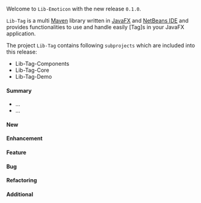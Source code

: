 Welcome to `Lib-Emoticon` with the new release `0.1.0`.

`Lib-Tag` is a multi [Maven] library written in [JavaFX] and [NetBeans IDE] and 
provides functionalities to use and handle easily [Tag]s in your JavaFX application.


The project `Lib-Tag` contains following `subprojects` which are included 
into this release:
* Lib-Tag-Components
* Lib-Tag-Core
* Lib-Tag-Demo


#### Summary
* ...
* ...



#### New



#### Enhancement



#### Feature



#### Bug



#### Refactoring



#### Additional



[//]: # (Issues which will be integrated in this release)



[//]: # (Links)
[JavaFX]:http://docs.oracle.com/javase/8/javase-clienttechnologies.htm
[Maven]:http://maven.apache.org/
[NetBeans IDE]:https://netbeans.org/
